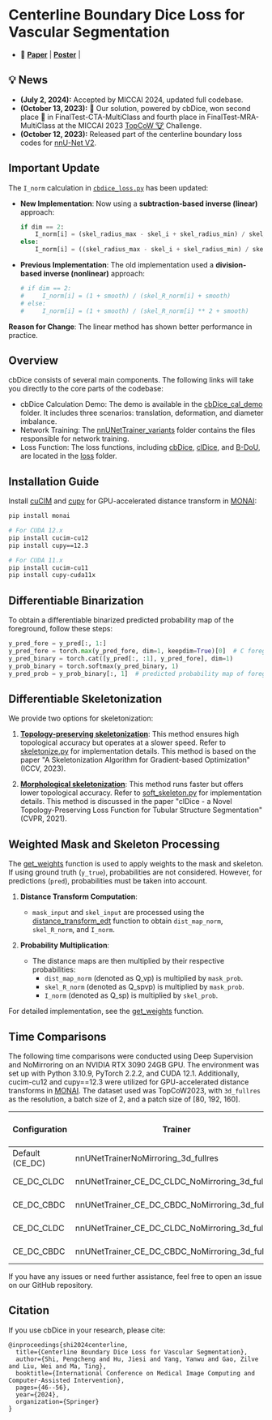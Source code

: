 # Centerline Boundary Dice Loss for Vascular Segmentation
- 📃 [**Paper**](https://arxiv.org/abs/2407.01517) | [**Poster**](https://github.com/PengchengShi1220/cbDice/blob/main/MICCAI2024-Poster.pdf) | 

## :bulb: News
* **(July 2, 2024):** Accepted by MICCAI 2024, updated full codebase.
* **(October 13, 2023):** :tada: Our solution, powered by cbDice, won second place 🥈 in FinalTest-CTA-MultiClass and fourth place in FinalTest-MRA-MultiClass at the MICCAI 2023 [TopCoW 🐮](https://topcow23.grand-challenge.org/evaluation/finaltest-cta-multiclass/leaderboard) Challenge.
* **(October 12, 2023):** Released part of the centerline boundary loss codes for [nnU-Net V2](https://github.com/MIC-DKFZ/nnUNet/releases/tag/v2.2).

## Important Update

The `I_norm` calculation in [`cbdice_loss.py`](https://github.com/PengchengShi1220/cbDice/blob/main/loss/cbdice_loss.py) has been updated:

- **New Implementation**: Now using a **subtraction-based inverse (linear)** approach:
  ```python
  if dim == 2:
      I_norm[i] = (skel_radius_max - skel_i + skel_radius_min) / skel_radius_max
  else:
      I_norm[i] = ((skel_radius_max - skel_i + skel_radius_min) / skel_radius_max) ** 2
  ```

- **Previous Implementation**: The old implementation used a **division-based inverse (nonlinear)** approach:
  ```python
  # if dim == 2:
  #     I_norm[i] = (1 + smooth) / (skel_R_norm[i] + smooth)
  # else:
  #     I_norm[i] = (1 + smooth) / (skel_R_norm[i] ** 2 + smooth)
  ```

**Reason for Change**: The linear method has shown better performance in practice.

## Overview
cbDice consists of several main components. The following links will take you directly to the core parts of the codebase:

- cbDice Calculation Demo: The demo is available in the [cbDice_cal_demo](https://github.com/PengchengShi1220/cbDice/tree/main/cbDice_cal_demo) folder. It includes three scenarios: translation, deformation, and diameter imbalance.
- Network Training: The [nnUNetTrainer_variants](https://github.com/PengchengShi1220/cbDice/tree/main/nnUNetTrainer_variants) folder contains the files responsible for network training.
- Loss Function: The loss functions, including [cbDice](https://github.com/PengchengShi1220/cbDice/blob/main/loss/cbdice_loss.py), [clDice](https://github.com/PengchengShi1220/cbDice/blob/main/loss/cldice_loss.py), and [B-DoU](https://github.com/PengchengShi1220/cbDice/blob/main/loss/b_dou_loss.py), are located in the [loss](https://github.com/PengchengShi1220/cbDice/tree/main/loss) folder.

## Installation Guide

Install [cuCIM](https://github.com/rapidsai/cucim) and [cupy](https://github.com/cupy/cupy) for GPU-accelerated distance transform in [MONAI](https://github.com/Project-MONAI/MONAI/blob/64ea76d83a92b7cf7f13c8f93498d50037c3324c/monai/transforms/utils.py#L2193):

```bash
pip install monai

# For CUDA 12.x
pip install cucim-cu12
pip install cupy==12.3

# For CUDA 11.x
pip install cucim-cu11
pip install cupy-cuda11x
```

## Differentiable Binarization

To obtain a differentiable binarized predicted probability map of the foreground, follow these steps:

```python
y_pred_fore = y_pred[:, 1:]
y_pred_fore = torch.max(y_pred_fore, dim=1, keepdim=True)[0]  # C foreground channels -> 1 channel
y_pred_binary = torch.cat([y_pred[:, :1], y_pred_fore], dim=1)
y_prob_binary = torch.softmax(y_pred_binary, 1)
y_pred_prob = y_prob_binary[:, 1]  # predicted probability map of foreground
```

## Differentiable Skeletonization

We provide two options for skeletonization:

1. **[Topology-preserving skeletonization](https://github.com/martinmenten/skeletonization-for-gradient-based-optimization)**: This method ensures high topological accuracy but operates at a slower speed. Refer to [skeletonize.py](https://github.com/PengchengShi1220/cbDice/blob/main/loss/skeletonize.py) for implementation details. This method is based on the paper "A Skeletonization Algorithm for Gradient-based Optimization" (ICCV, 2023).

2. **[Morphological skeletonization](https://github.com/jocpae/clDice)**: This method runs faster but offers lower topological accuracy. Refer to [soft_skeleton.py](https://github.com/PengchengShi1220/cbDice/blob/main/loss/soft_skeleton.py) for implementation details. This method is discussed in the paper "clDice - a Novel Topology-Preserving Loss Function for Tubular Structure Segmentation" (CVPR, 2021).

## Weighted Mask and Skeleton Processing

The [get_weights](https://github.com/PengchengShi1220/cbDice/blob/db9ca668c5d5041b92e704e922082c1f32f84e49/loss/cbdice_loss.py#L113) function is used to apply weights to the mask and skeleton. If using ground truth (`y_true`), probabilities are not considered. However, for predictions (`pred`), probabilities must be taken into account.

1. **Distance Transform Computation**:
    - `mask_input` and `skel_input` are processed using the [distance_transform_edt](https://github.com/PengchengShi1220/cbDice/blob/db9ca668c5d5041b92e704e922082c1f32f84e49/loss/cbdice_loss.py#L124) function to obtain `dist_map_norm`, `skel_R_norm`, and `I_norm`.

2. **Probability Multiplication**:
    - The distance maps are then multiplied by their respective probabilities:
        - `dist_map_norm` (denoted as Q_vp) is multiplied by `mask_prob`.
        - `skel_R_norm` (denoted as Q_spvp) is multiplied by `mask_prob`.
        - `I_norm` (denoted as Q_sp) is multiplied by `skel_prob`.

For detailed implementation, see the [get_weights](https://github.com/PengchengShi1220/cbDice/blob/db9ca668c5d5041b92e704e922082c1f32f84e49/loss/cbdice_loss.py#L113) function.

## Time Comparisons

The following time comparisons were conducted using Deep Supervision and NoMirroring on an NVIDIA RTX 3090 24GB GPU. The environment was set up with Python 3.10.9, PyTorch 2.2.2, and CUDA 12.1. Additionally, cucim-cu12 and cupy==12.3 were utilized for GPU-accelerated distance transforms in [MONAI](https://github.com/Project-MONAI/MONAI/blob/64ea76d83a92b7cf7f13c8f93498d50037c3324c/monai/transforms/utils.py#L2193). The dataset used was TopCoW2023, with `3d_fullres` as the resolution, a batch size of 2, and a patch size of [80, 192, 160].

| Configuration             | Trainer                                             | Skeletonization Type     | Epoch Time (s) |
|---------------------------|-----------------------------------------------------|--------------------------|----------------|
| Default (CE_DC)           | nnUNetTrainerNoMirroring_3d_fullres                 | N/A                      | 70.3          |
| CE_DC_CLDC                | nnUNetTrainer_CE_DC_CLDC_NoMirroring_3d_fullres     | Morphological (iter_=10)  | 86.9          |
| CE_DC_CBDC                | nnUNetTrainer_CE_DC_CBDC_NoMirroring_3d_fullres     | Morphological (iter_=10)  | 92.6          |
| CE_DC_CLDC                | nnUNetTrainer_CE_DC_CLDC_NoMirroring_3d_fullres     | Topology-Preserving       | 318.2         |
| CE_DC_CBDC                | nnUNetTrainer_CE_DC_CBDC_NoMirroring_3d_fullres     | Topology-Preserving       | 324.0         |

If you have any issues or need further assistance, feel free to open an issue on our GitHub repository.

## Citation
If you use cbDice in your research, please cite:

```
@inproceedings{shi2024centerline,
  title={Centerline Boundary Dice Loss for Vascular Segmentation},
  author={Shi, Pengcheng and Hu, Jiesi and Yang, Yanwu and Gao, Zilve and Liu, Wei and Ma, Ting},
  booktitle={International Conference on Medical Image Computing and Computer-Assisted Intervention},
  pages={46--56},
  year={2024},
  organization={Springer}
}
```
